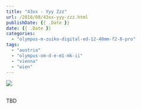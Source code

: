 ```yaml
---
title: "43xx - Yyy Zzz"
url: /2018/08/43xx-yyy-zzz.html
publishDate: {{ .Date }}
date: {{ .Date }}
categories: 
  - "olympus-m-zuiko-digital-ed-12-40mm-f2-8-pro"
tags: 
  - "austria"
  - "olympus-om-d-e-m1-mk-ii"
  - "vienna"
  - "wien"
---
```

<div class="container">
<div class="center"><a target="_blank" href="https://d25zfm9zpd7gm5.cloudfront.net/1200x1200/2017/20170623_172903_lr.jpg"><img class="webfeedsFeaturedVisual" src="https://d25zfm9zpd7gm5.cloudfront.net/0600x0600/2017/20170623_172903_lr.jpg" /></a></div>
</div>
<br />

TBD

